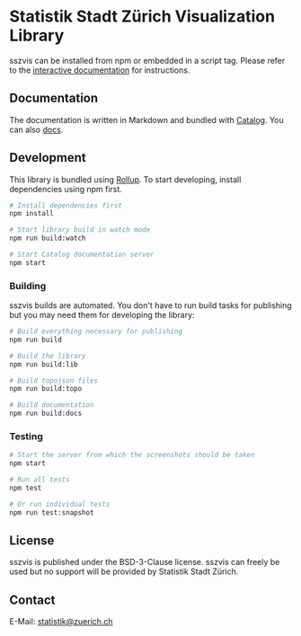 # Statistik Stadt Zürich Visualization Library

sszvis can be installed from npm or embedded in a script tag. Please refer to the [interactive documentation](https://statistikstadtzuerich.github.io/sszvis/) for instructions.

## Documentation

The documentation is written in Markdown and bundled with [Catalog](https://www.catalog.style/). You can also [docs](docs).

## Development

This library is bundled using [Rollup](https://rollupjs.org/). To start developing, install dependencies using npm first.

```sh
# Install dependencies first
npm install

# Start library build in watch mode
npm run build:watch

# Start Catalog documentation server
npm start
```

### Building

sszvis builds are automated. You don't have to run build tasks for publishing but you may need them for developing the library:

```sh
# Build everything necessary for publishing
npm run build

# Build the library
npm run build:lib

# Build topojson files
npm run build:topo

# Build documentation
npm run build:docs
```

### Testing

```sh
# Start the server from which the screenshots should be taken
npm start

# Run all tests
npm test

# Or run individual tests
npm run test:snapshot
```

## License

sszvis is published under the BSD-3-Clause license. sszvis can freely be used but no support will be provided by Statistik Stadt Zürich.

## Contact

E-Mail: [statistik@zuerich.ch](mailto:statistik@zuerich.ch)
